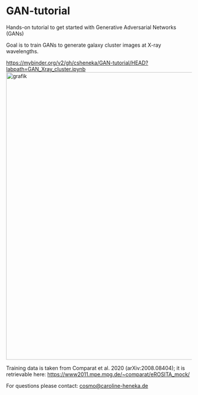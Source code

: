 # GAN-tutorial
Hands-on tutorial to get started with Generative Adversarial Networks (GANs)

Goal is to train GANs to generate galaxy cluster images at X-ray wavelengths.

https://mybinder.org/v2/gh/csheneka/GAN-tutorial/HEAD?labpath=GAN_Xray_cluster.ipynb 
<img width="778" alt="grafik" src="https://user-images.githubusercontent.com/31959939/172894923-1408587d-1350-4465-86e2-b3d34beaee10.png">

Training data is taken from Comparat et al. 2020 (arXiv:2008.08404);
it is retrievable here: https://www2011.mpe.mpg.de/~comparat/eROSITA_mock/ 

For questions please contact: cosmo@caroline-heneka.de
